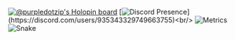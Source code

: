 [![@purpledotzip's Holopin board](https://holopin.me/purpledotzip)](https://holopin.io/@purpledotzip)
[![Discord Presence](https://lanyard.cnrad.dev/api/756543895009099916?theme=dark&bg=434c5e&animated=true&hideDiscrim=true&borderRadius=30px&idleMessage=Probably%20doing%20something%20else...)](https://discord.com/users/935343329749663755)<br/>
![Metrics](https://metrics.lecoq.io/PurpleDotZIP?template=classic&base=header%2C%20activity%2C%20community%2C%20repositories%2C%20metadata&base.indepth=false&base.hireable=false&base.skip=false&config.timezone=America%2FNew_York)
![Snake](https://raw.githubusercontent.com/PurpleDotZIP/PurpleZIP/output/github-contribution-grid-snake-dark.svg)
